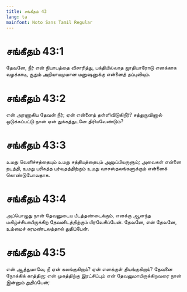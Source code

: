 ```yaml
---
title: சங்கீதம் 43
lang: ta
mainfont: Noto Sans Tamil Regular
---
```


# சங்கீதம் 43:1

தேவனே, நீர் என் நியாயத்தை விசாரித்து, பக்தியில்லாத ஜாதியாரோடு எனக்காக வழக்காடி, சூதும் அநியாயமுமான மனுஷனுக்கு என்னைத் தப்புவியும்.

# சங்கீதம் 43:2

என் அரணாகிய தேவன் நீர்; ஏன் என்னைத் தள்ளிவிடுகிறீர்? சத்துருவினால் ஒடுக்கப்பட்டு நான் ஏன் துக்கத்துடனே திரியவேண்டும்?

# சங்கீதம் 43:3

உமது வெளிச்சத்தையும் உமது சத்தியத்தையும் அனுப்பியருளும்; அவைகள் என்னை நடத்தி, உமது பரிசுத்த பர்வதத்திற்கும் உமது வாசஸ்தலங்களுக்கும் என்னைக் கொண்டுபோவதாக.

# சங்கீதம் 43:4

அப்பொழுது நான் தேவனுடைய பீடத்தண்டைக்கும், எனக்கு ஆனந்த மகிழ்ச்சியாயிருக்கிற தேவனிடத்திற்கும் பிரவேசிப்பேன். தேவனே, என் தேவனே, உம்மைச் சுரமண்டலத்தால் துதிப்பேன்.

# சங்கீதம் 43:5

என் ஆத்துமாவே, நீ ஏன் கலங்குகிறாய்? ஏன் எனக்குள் தியங்குகிறாய்? தேவனை நோக்கிக் காத்திரு; என் முகத்திற்கு இரட்சிப்பும் என் தேவனுமாயிருக்கிறவரை நான் இன்னும் துதிப்பேன்;

